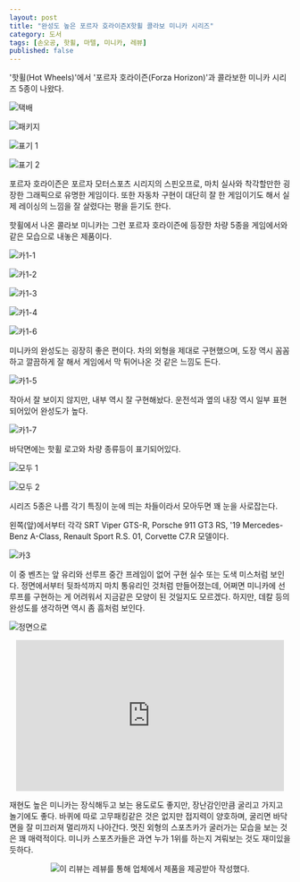 ```yaml
---
layout: post
title: "완성도 높은 포르자 호라이즌X핫휠 콜라보 미니카 시리즈"
category: 도서
tags: [손오공, 핫휠, 마텔, 미니카, 레뷰]
published: false
---
```


'핫휠(Hot Wheels)'에서 '포르자 호라이즌(Forza Horizon)'과 콜라보한 미니카 시리즈 5종이 나왔다.

![택배](/images/review/hotwheels-forza-horizon-01.jpg)

![패키지](/images/review/hotwheels-forza-horizon-02.jpg)

![표기 1](/images/review/hotwheels-forza-horizon-03.jpg)

![표기 2](/images/review/hotwheels-forza-horizon-04.jpg)

포르자 호라이즌은 포르자 모터스포츠 시리지의 스핀오프로,
마치 실사와 착각할만한 굉장한 그래픽으로 유명한 게임이다.
또한 자동차 구현이 대단히 잘 한 게임이기도 해서
실제 레이싱의 느낌을 잘 살렸다는 평을 듣기도 한다.

핫휠에서 나온 콜라보 미니카는 그런 포르자 호라이즌에 등장한 차량 5종을
게임에서와 같은 모습으로 내놓은 제품이다.

![카1-1](/images/review/hotwheels-forza-horizon-05.jpg)

![카1-2](/images/review/hotwheels-forza-horizon-06.jpg)

![카1-3](/images/review/hotwheels-forza-horizon-07.jpg)

![카1-4](/images/review/hotwheels-forza-horizon-08.jpg)

![카1-6](/images/review/hotwheels-forza-horizon-10.jpg)

미니카의 완성도는 굉장히 좋은 편이다.
차의 외형을 제대로 구현했으며, 도장 역시 꼼꼼하고 깔끔하게 잘 해서
게임에서 막 튀어나온 것 같은 느낌도 든다.

![카1-5](/images/review/hotwheels-forza-horizon-09.jpg)

작아서 잘 보이지 않지만, 내부 역시 잘 구현해놨다.
운전석과 옆의 내장 역시 일부 표현되어있어 완성도가 높다.

![카1-7](/images/review/hotwheels-forza-horizon-11.jpg)

바닥면에는 핫휠 로고와 차량 종류등이 표기되어있다.

![모두 1](/images/review/hotwheels-forza-horizon-13.jpg)

![모두 2](/images/review/hotwheels-forza-horizon-14.jpg)

시리즈 5종은 나름 각기 특징이 눈에 띄는 차들이라서 모아두면 꽤 눈을 사로잡는다.

왼쪽(앞)에서부터 각각
SRT Viper GTS-R,
Porsche 911 GT3 RS,
'19 Mercedes-Benz A-Class,
Renault Sport R.S. 01,
Corvette C7.R 모델이다.

![카3](/images/review/hotwheels-forza-horizon-12.jpg)

이 중 벤츠는 앞 유리와 선루프 중간 프레임이 없어 구현 실수 또는 도색 미스처럼 보인다.
정면에서부터 뒷좌석까지 마치 통유리인 것처럼 만들어졌는데,
어쩌면 미니카에 선루프를 구현하는 게 어려워서 지금같은 모양이 된 것일지도 모르겠다.
하지만, 데칼 등의 완성도를 생각하면 역시 좀 흠처럼 보인다.

![정면으로](/images/hotwheels-forza-horizon-15.gif)

<center><iframe width="480" height="270" src="https://www.youtube.com/embed/w-2Miv2Dxmc" title="YouTube video player" frameborder="0" allow="accelerometer; autoplay; clipboard-write; encrypted-media; gyroscope; picture-in-picture" allowfullscreen></iframe></center>

재현도 높은 미니카는 장식해두고 보는 용도로도 좋지만,
장난감인만큼 굴리고 가지고 놀기에도 좋다.
바퀴에 따로 고무패킹같은 것은 없지만 접지력이 양호하며,
굴리면 바닥면을 잘 미끄러져 멀리까지 나아간다.
멋진 외형의 스포츠카가 굴러가는 모습을 보는 것은 꽤 매력적이다.
미니카 스포츠카들은 과연 누가 1위를 하는지 겨뤄보는 것도 재미있을 듯하다.



<center><img src="https://www.revu.net/campaign/img.php?p=504e557184d0ff914a5a6d7ebce72d8db256c1f75d666a179cf3caad93712b42&amp;v=4" title="wb-sponsored" alt="이 리뷰는 레뷰를 통해 업체에서 제품을 제공받아 작성했다." /></center>
